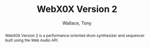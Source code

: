 --- 
  title: "WebX0X Version 2" 
  abstract: "WebX0X Version 2 is a performance-oriented drum synthesizer and sequencer built using the Web Audio API." 
  address: "London" 
  author: "Wallace, Tony" 
  booktitle: "Proceedings of the International Web Audio Conference" 
  editor: "Thalmann, Florian and Ewert, Sebastian" 
  month: "Proceedings of the International Web Audio Conference"
  pages: "0--1" 
  publisher: "Queen Mary University of London" 
  series: "WAC '17"
  type: "Demo"  
  year: "2017" 
  id: "2017_EA_14" 
  tags: year2017 
  pdflink: /_data/papers/pdf/2017/14.pdf
---